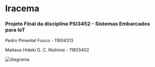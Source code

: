 # Iracema
### Projeto Final da disciplina PSI3452 - Sistemas Embarcados para IoT

Pedro Pimentel Fuoco - 11804313

Matteus Hideki G. C. Nishime - 11803402


![diagrama](https://user-images.githubusercontent.com/88953659/207946657-c0397668-ac7a-4cc4-883c-3e790896ce38.png)

